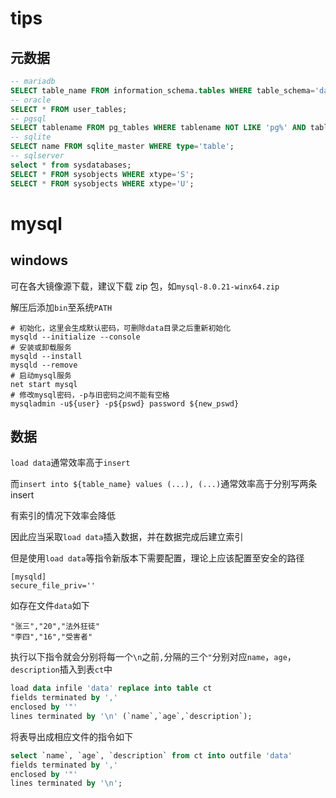 # tips

## 元数据

```sql
-- mariadb
SELECT table_name FROM information_schema.tables WHERE table_schema='database_name' AND table_type='base table';
-- oracle
SELECT * FROM user_tables;
-- pgsql
SELECT tablename FROM pg_tables WHERE tablename NOT LIKE 'pg%' AND tablename NOT LIKE 'sql_%';
-- sqlite
SELECT name FROM sqlite_master WHERE type='table';
-- sqlserver
select * from sysdatabases;
SELECT * FROM sysobjects WHERE xtype='S';
SELECT * FROM sysobjects WHERE xtype='U';
```

# mysql

## windows

可在各大镜像源下载，建议下载 zip 包，如`mysql-8.0.21-winx64.zip`

解压后添加`bin`至系统`PATH`

```shell
# 初始化，这里会生成默认密码，可删除data目录之后重新初始化
mysqld --initialize --console
# 安装或卸载服务
mysqld --install
mysqld --remove
# 启动mysql服务
net start mysql
# 修改mysql密码，-p与旧密码之间不能有空格
mysqladmin -u${user} -p${pswd} password ${new_pswd}
```

## 数据

`load data`通常效率高于`insert`

而`insert into ${table_name} values (...), (...)`通常效率高于分别写两条 insert

有索引的情况下效率会降低

因此应当采取`load data`插入数据，并在数据完成后建立索引

但是使用`load data`等指令新版本下需要配置，理论上应该配置至安全的路径

```config
[mysqld]
secure_file_priv=''
```

如存在文件`data`如下

```
"张三","20","法外狂徒"
"李四","16","受害者"
```

执行以下指令就会分别将每一个`\n`之前`,`分隔的三个`"`分别对应`name`，`age`，`description`插入到表`ct`中

```sql
load data infile 'data' replace into table ct
fields terminated by ','
enclosed by '"'
lines terminated by '\n' (`name`,`age`,`description`);
```

将表导出成相应文件的指令如下

```sql
select `name`, `age`, `description` from ct into outfile 'data'
fields terminated by ','
enclosed by '"'
lines terminated by '\n';
```
